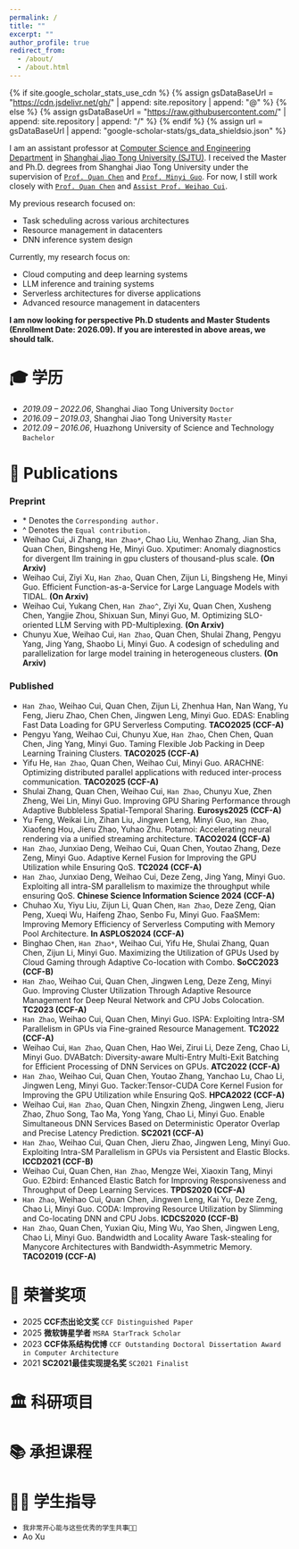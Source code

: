 ```yaml
---
permalink: /
title: ""
excerpt: ""
author_profile: true
redirect_from: 
  - /about/
  - /about.html
---
```


{% if site.google_scholar_stats_use_cdn %}
{% assign gsDataBaseUrl = "https://cdn.jsdelivr.net/gh/" | append: site.repository | append: "@" %}
{% else %}
{% assign gsDataBaseUrl = "https://raw.githubusercontent.com/" | append: site.repository | append: "/" %}
{% endif %}
{% assign url = gsDataBaseUrl | append: "google-scholar-stats/gs_data_shieldsio.json" %}

<span class='anchor' id='about-me'></span>

<!-- 2020年在<a href="http://www.ues.pku.edu.cn/old/szdw/qbjs/w/311950.htm" target="_blank">`王仰麟教授`</a>与<a href="http://www.ues.pku.edu.cn/jszy/pj/pjgrjl/47d5081a72b1402693d0ef0eac835be3.htm" target="_blank">`彭建教授`</a>指导下于北京大学获得博士学位，期间曾前往美国两院院士<a href="https://search.asu.edu/profile/1227885" target="_blank">`Billie Turner教授`</a>课题组进行联合培养。现主要从事景观格局与社会-生态过程领域的研究，发表国内外>期刊论文50余篇，含1篇Nature旗下期刊论文。 -->


I am an assistant professor at <a href="https://www.cs.sjtu.edu.cn/" target="_blank">Computer Science and Engineering Department</a> in <a href="https://www.sjtu.edu.cn/" target="_blank">Shanghai Jiao Tong University (SJTU)</a>. I received the Master and Ph.D. degrees from Shanghai Jiao Tong University under the supervision of <a href="https://www.cs.sjtu.edu.cn/~chen-quan/index_EN.html" target="_blank">`Prof. Quan Chen`</a> and <a href="https://cs.sjtu.edu.cn/~guo-my/" target="_blank">`Prof. Minyi Guo`</a>. For now, I still work closely with <a href="https://www.cs.sjtu.edu.cn/~chen-quan/index_EN.html" target="_blank">`Prof. Quan Chen`</a> and <a href="https://raphael-hao.top/" target="_blank">`Assist Prof. Weihao Cui`</a>.

My previous research focused on:
- Task scheduling across various architectures
- Resource management in datacenters
- DNN inference system design

Currently, my research focus on: 
- Cloud computing and deep learning systems
- LLM inference and training systems
- Serverless architectures for diverse applications
- Advanced resource management in datacenters

**I am now looking for perspective Ph.D students and Master Students (Enrollment Date: 2026.09). If you are interested in above areas, we should talk.**

<span class='anchor' id='-xl'></span>

# 🎓 学历
- *2019.09 – 2022.06*, Shanghai Jiao Tong University        `Doctor`
- *2016.09 – 2019.03*, Shanghai Jiao Tong University        `Master`
- *2012.09 – 2016.06*, Huazhong University of Science and Technology         `Bachelor`

<!-- <span class='anchor' id='-xsjz'></span>

# 💻 学术兼职

- 2025-至今，《生态学报》 `青年编委`
- 2024-至今，《Human and Ecological Risk Assessment》 `副主编`
- 2024-至今，中国生态学会青年工作委员会 `副秘书长` -->

<span class='anchor' id='-fblw'></span>

# 📝 Publications

### Preprint

- \* Denotes the `Corresponding author.`
- ^ Denotes the `Equal contribution.`
- Weihao Cui, Ji Zhang, `Han Zhao*`, Chao Liu, Wenhao Zhang, Jian Sha, Quan Chen, Bingsheng He, Minyi Guo. Xputimer: Anomaly diagnostics for divergent llm training in gpu clusters of thousand-plus scale. **(On Arxiv)** 
- Weihao Cui, Ziyi Xu, `Han Zhao`, Quan Chen, Zijun Li, Bingsheng He, Minyi Guo. Efficient Function-as-a-Service for Large Language Models with TIDAL. **(On Arxiv)** 
- Weihao Cui, Yukang Chen, `Han Zhao^`, Ziyi Xu, Quan Chen, Xusheng Chen, Yangjie Zhou, Shixuan Sun, Minyi Guo, M. Optimizing SLO-oriented LLM Serving with PD-Multiplexing. **(On Arxiv)**
- Chunyu Xue, Weihao Cui, `Han Zhao`, Quan Chen, Shulai Zhang, Pengyu Yang, Jing Yang, Shaobo Li, Minyi Guo. A codesign of scheduling and parallelization for large model training in heterogeneous clusters. **(On Arxiv)**

### Published

- `Han Zhao`, Weihao Cui, Quan Chen, Zijun Li, Zhenhua Han, Nan Wang, Yu Feng, Jieru Zhao, Chen Chen, Jingwen Leng, Minyi Guo. EDAS: Enabling Fast Data Loading for GPU Serverless Computing. **TACO2025 (CCF-A)** 
- Pengyu Yang, Weihao Cui, Chunyu Xue, `Han Zhao`, Chen Chen, Quan Chen, Jing Yang, Minyi Guo. Taming Flexible Job Packing in Deep Learning Training Clusters. **TACO2025 (CCF-A)** 
- Yifu He, `Han Zhao`, Quan Chen, Weihao Cui, Minyi Guo. ARACHNE: Optimizing distributed parallel applications with reduced inter-process communication. **TACO2025 (CCF-A)** 
- Shulai Zhang, Quan Chen, Weihao Cui, `Han Zhao`, Chunyu Xue, Zhen Zheng, Wei Lin, Minyi Guo. Improving GPU Sharing Performance through Adaptive Bubbleless Spatial-Temporal Sharing. **Eurosys2025 (CCF-A)** 
- Yu Feng, Weikai Lin, Zihan Liu, Jingwen Leng, Minyi Guo, `Han Zhao`, Xiaofeng Hou, Jieru Zhao, Yuhao Zhu. Potamoi: Accelerating neural rendering via a unified streaming architecture. **TACO2024 (CCF-A)**
- `Han Zhao`, Junxiao Deng, Weihao Cui, Quan Chen, Youtao Zhang, Deze Zeng, Minyi Guo. Adaptive Kernel Fusion for Improving the GPU Utilization while Ensuring QoS. **TC2024 (CCF-A)**
- `Han Zhao`, Junxiao Deng, Weihao Cui, Deze Zeng, Jing Yang, Minyi Guo. Exploiting all intra-SM parallelism to maximize the throughput while ensuring QoS. **Chinese Science Information Science 2024 (CCF-A)**
- Chuhao Xu, Yiyu Liu, Zijun Li, Quan Chen, `Han Zhao`, Deze Zeng, Qian Peng, Xueqi Wu, Haifeng Zhao, Senbo Fu, Minyi Guo. FaaSMem: Improving Memory Efficiency of Serverless Computing with Memory Pool Architecture. **In ASPLOS2024 (CCF-A)**
- Binghao Chen, `Han Zhao*`, Weihao Cui, Yifu He, Shulai Zhang, Quan Chen, Zijun Li, Minyi Guo. Maximizing the Utilization of GPUs Used by Cloud Gaming through Adaptive Co-location with Combo. **SoCC2023 (CCF-B)**
- `Han Zhao`, Weihao Cui, Quan Chen, Jingwen Leng, Deze Zeng, Minyi Guo. Improving Cluster Utilization Through Adaptive Resource Management for Deep Neural Network and CPU Jobs Colocation. **TC2023 (CCF-A)**
- `Han Zhao`, Weihao Cui, Quan Chen, Minyi Guo. ISPA: Exploiting Intra-SM Parallelism in GPUs via Fine-grained Resource Management. **TC2022 (CCF-A)**
- Weihao Cui, `Han Zhao`, Quan Chen, Hao Wei, Zirui Li, Deze Zeng, Chao Li, Minyi Guo. DVABatch: Diversity-aware Multi-Entry Multi-Exit Batching for Efficient Processing of DNN Services on GPUs. **ATC2022 (CCF-A)**
- `Han Zhao`, Weihao Cui, Quan Chen, Youtao Zhang, Yanchao Lu, Chao Li, Jingwen Leng, Minyi Guo. Tacker:Tensor-CUDA Core Kernel Fusion for Improving the GPU Utilization while Ensuring QoS. **HPCA2022 (CCF-A)**
- Weihao Cui, `Han Zhao`, Quan Chen, Ningxin Zheng, Jingwen Leng, Jieru Zhao, Zhuo Song, Tao Ma, Yong Yang, Chao Li, Minyi Guo. Enable Simultaneous DNN Services Based on Deterministic Operator Overlap and Precise Latency Prediction. **SC2021 (CCF-A)**
- `Han Zhao`, Weihao Cui, Quan Chen, Jieru Zhao, Jingwen Leng, Minyi Guo. Exploiting Intra-SM Parallelism in GPUs via Persistent and Elastic Blocks. **ICCD2021 (CCF-B)**
- Weihao Cui, Quan Chen, `Han Zhao`, Mengze Wei, Xiaoxin Tang, Minyi Guo. E2bird: Enhanced Elastic Batch for Improving Responsiveness and Throughput of Deep Learning Services. **TPDS2020 (CCF-A)**
- `Han Zhao`, Weihao Cui, Quan Chen, Jingwen Leng, Kai Yu, Deze Zeng, Chao Li, Minyi Guo. CODA: Improving Resource Utilization by Slimming and Co-locating DNN and CPU Jobs. **ICDCS2020 (CCF-B)**
- `Han Zhao`, Quan Chen, Yuxian Qiu, Ming Wu, Yao Shen, Jingwen Leng, Chao Li, Minyi Guo. Bandwidth and Locality Aware Task-stealing for Manycore Architectures with Bandwidth-Asymmetric Memory. **TACO2019 (CCF-A)**

<span class='anchor' id='-ryjx'></span>

# 🏅 荣誉奖项
- 2025 **CCF杰出论文奖** `CCF Distinguished Paper`
- 2025 **微软铸星学者** `MSRA StarTrack Scholar`
- 2023 **CCF体系结构优博** `CCF Outstanding Doctoral Dissertation Award in Computer Architecture`
- 2021 **SC2021最佳实现提名奖** `SC2021 Finalist`

<span class='anchor' id='-kyxm'></span>

# 🏛️ 科研项目

<!-- - 2023-2025，**国家自然科学基金青年项目**，空间流动视角下水质净化服务惠益测度及其对景观格局演变的响应：以太湖流域为例（`主持`）
- 2023-2027，**科技部重点研发计划子课题**（2023YFF1304700），干旱区城市及其周边区域生态空间需水量精细化估算（`主持`）
- 2022-2023，**教育部地表过程与资源生态国家重点实验室开放课题**（2022-KF-03），太湖流域生态系统服务权衡分析及驱动识别：基于粮食-水-生态关联视角（`主持`）
- 2022-2023，**上海师范大学国家自然科学基金培育计划**（SK202219），太湖流域景观格局演变对水质净化服务的影响机制：基于空间流动视角（`主持`）
- 2022-2023，**上海高校青年教师培养资助计划项目**（ZZ202207005），课程思政改革要求下《地理科学导论》课堂教学设计（`主持`）
- 2023-2024，**上海高校市级重点课程**，地理科学导论（参与）
- 2019-2021，**国家自然科学基金国际（地区）合作与交流项目**（41911530080），陆-河交界面社会-经济-环境权衡管理（参与） -->

<span class='anchor' id='-cdkc'></span>

# 📚 承担课程

<!-- - 2023.1-至今，**景观与区域生态学**（3学分），本科生课程
- 2022.1-至今，**地理信息系统原理**（3学分），本科生课程
- 2021.9-至今，**地理科学导论**（3学分），本科生课程 -->

<span class='anchor' id='-xszd'></span>

# 🧑‍🎓 学生指导

- `我非常开心能与这些优秀的学生共事💖💖`
- Ao Xu
